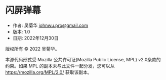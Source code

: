 # 闪屏弹幕
- 作者: 吴菊华 <johnwu.pro@gmail.com>
- 版本: 1.0
- 日期: 2022年12月30日

版权所有 © 2022 吴菊华。

本源代码形式受 Mozilla 公共许可证(Mozilla Public License, MPL) v2.0条款的约束。如果 MPL 的副本未与此文件一起分发，您可以从 https://mozilla.org/MPL/2.0/ 获取该副本。
